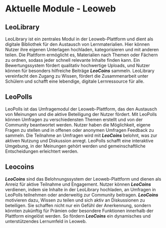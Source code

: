 # Aktuelle Module - Leoweb

## LeoLibrary
LeoLibrary ist ein zentrales Modul in der Leoweb-Plattform und dient als digitale Bibliothek für den Austausch von Lernmaterialien. Hier können Nutzer ihre eigenen Unterlagen hochladen, kategorisieren und mit anderen teilen. Die Plattform ermöglicht es, Materialien nach Themen oder Fächern zu ordnen, sodass jeder schnell relevante Inhalte finden kann. Ein Bewertungssystem fördert qualitativ hochwertige Uploads, und Nutzer können für besonders hilfreiche Beiträge ***LeoCoins***  sammeln. LeoLibrary vereinfacht den Zugang zu Wissen, fördert die Zusammenarbeit unter Schülern und schafft eine lebendige, digitale Lernressource für alle.

## LeoPolls
LeoPolls ist das Umfragemodul der Leoweb-Plattform, das den Austausch von Meinungen und die aktive Beteiligung der Nutzer fördert. Mit LeoPolls können Umfragen zu verschiedensten Themen erstellt und von der Community beantwortet werden. Nutzer haben die Möglichkeit, eigene Fragen zu stellen und in offenen oder anonymen Umfragen Feedback zu sammeln. Die Teilnahme an Umfragen wird mit ***LeoCoins***  belohnt, was zur aktiven Nutzung und Diskussion anregt. LeoPolls schafft eine interaktive Umgebung, in der Meinungen gehört werden und gemeinschaftliche Entscheidungen erleichtert werden.

## Leocoins
***LeoCoins***  sind das Belohnungssystem der Leoweb-Plattform und dienen als Anreiz für aktive Teilnahme und Engagement. Nutzer können ***LeoCoins***  verdienen, indem sie Inhalte in der LeoLibrary hochladen, an Umfragen in LeoPolls teilnehmen oder anderweitig zur Community beitragen. ***LeoCoins*** motivieren dazu, Wissen zu teilen und sich aktiv an Diskussionen zu beteiligen. Sie schaffen nicht nur ein Gefühl der Anerkennung, sondern könnten zukünftig für Prämien oder besondere Funktionen innerhalb der Plattform eingelöst werden. So fördern ***LeoCoins***  ein dynamisches und unterstützendes Lernumfeld in Leoweb.
